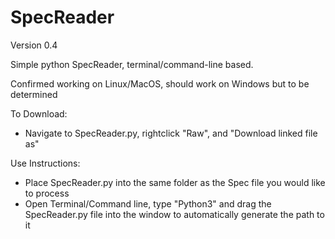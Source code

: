 # SpecReader

Version 0.4

Simple python SpecReader, terminal/command-line based. 

Confirmed working on Linux/MacOS, should work on Windows but to be determined

To Download:
- Navigate to SpecReader.py, rightclick "Raw", and "Download linked file as"

Use Instructions:
- Place SpecReader.py into the same folder as the Spec file you would like to process
- Open Terminal/Command line, type "Python3" and drag the SpecReader.py file into the window to automatically generate the path to it
